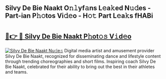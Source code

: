 ## Silvy De Bie Naakt O𝚗𝚕yf𝚊ns L𝚎a𝚔ed N𝚞𝚍es - Part-ian P𝚑𝚘tos Vi𝚍𝚎o - H𝚘𝚝 Part L𝚎a𝚔s fHABi

# <h2><a href="http://kf1pvu3.oniu.top/?m=Silvy+De+Bie+Naakt">🔗👉 🔴 Silvy De Bie Naakt P𝚑ot𝚘𝚜 V𝚒d𝚎o</a></h2>

[![Silvy De Bie Naakt Nu𝚍e𝚜](https://i.imgur.com/0qMVB7G.gif)](http://kf1pvu3.oniu.top/?m=Silvy+De+Bie+Naakt)
Digital media artist and amusement provider Silvy De Bie Naakt, recognized for disseminating dance and lifestyle content through trending choreographies and short films. Inspiring coach Silvy De Bie Naakt, celebrated for their ability to bring out the best in their athletes and teams.  
